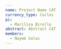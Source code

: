 ```yaml
---
name: Project Name CAT
currency_type: Carlos
pi:
  - Marilisa Birello
abstract: Abstract CAT
members:
  - Naymé Salas
---
```

